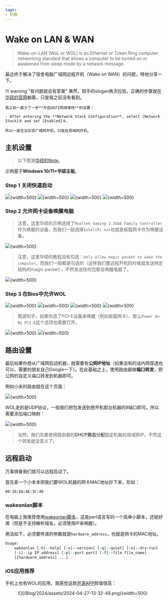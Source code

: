 ```yaml
---
tags:
- 折腾
---
```


# Wake on LAN & WAN
> Wake-on-LAN (WoL or WOL) is an Ethernet or Token Ring computer networking standard that allows a computer to be turned on or awakened from sleep mode by a network message.

最近终于解决了宿舍电脑广域网远程开机（Wake on WAN）的问题，特地分享一下。

!!! warning "有问题就会有答案"
    果然，知乎的slogan再次应验。正确的步骤就在[华硕的官网](https://www.asus.com.cn/support/faq/1049115/)躺着，只是我之前没有看到。

    我之前一直少了一步**开启UEFI网络堆栈**的设置：

    - After entering the **Network Stack Configuration**, select [Network Stack]④ and set [Enabled]⑤.

    所以一直无法实现广域网开机，只能在局域网开机。

## 主机设置
> 以下图源[华硕的Note](https://www.asus.com/support/faq/1049115/)。

示例基于**Windows 10/11+华硕主板**。
### Step 1 关闭快速启动
![](/Blog/2024/assets/2024-04-27-13-03-08.png){width=500}
![](/Blog/2024/assets/2024-04-27-13-03-24.png){width=500}
![](/Blog/2024/assets/2024-04-27-13-03-32.png){width=500}
![](/Blog/2024/assets/2024-04-27-13-03-38.png){width=500}

### Step 2 允许网卡设备唤醒电脑
> 注意，这里华硕的示例选择了`Realtek Gaming 2.5GbE Family Controller`作为唤醒的设备，而我们一般选择`Intel(R) xxx`也就是板载网卡作为唤醒设备。

![](/Blog/2024/assets/2024-04-27-13-04-42.png){width=500}

> 注意，这里华硕的教程没有勾选：`Only allow magic packet to wake the computer`。而我们一般都是勾选的（这样我们要远程开机的时候就发送特定结构的magic packet），不然发送任何包都会唤醒电脑了。

![](/Blog/2024/assets/2024-04-27-13-04-48.png){width=500}

### Step 3 在Bios中允许WOL
![](/Blog/2024/assets/2024-04-27-13-05-30.png){width=500}
![](/Blog/2024/assets/2024-04-27-13-05-36.png){width=500}
![](/Blog/2024/assets/2024-04-27-13-05-43.png){width=500}
![](/Blog/2024/assets/2024-04-27-13-05-49.png){width=500}

> 图源知乎，如果你选了PCI-E设备来唤醒（例如板载网卡），那么`Power On By PCI-E`这个选项也需要打开。

![](/Blog/2024/assets/2024-04-27-13-07-26.png){width=500}
![](/Blog/2024/assets/2024-04-27-13-05-55.png){width=500}

## 路由设置
最后如果你想从广域网启动机器，就需要有**公网IP地址**（如果没有的话内网穿透也可以，需要的朋友自己Google一下）。在此基础之上，使用路由器做**端口转发**，把公网的自定义端口转发到机器即可。

例如小米的路由就在这个页面：

![](/Blog/2024/assets/2024-04-27-13-18-33.png){width=500}

WOL走的是UDP协议，一般我们把包发送到想开机那台机器的9端口即可。所以需要添加端口映射：

![](/Blog/2024/assets/2024-04-27-13-38-54.png){width=500}

> 当然，我们先要使用路由器的**DHCP静态分配**固定机器的局域网IP，不然这个转发就没意义了。

## 远程启动
万事俱备我们就可以远程启动了。

首先拿一个小本本把我们要WOL机器的网卡MAC地址抄下来，形如：
```
00:16:EA:AE:3C:40
```

### wakeonlan脚本
在电脑上我推荐使用[wakeonlan脚本](https://github.com/jpoliv/wakeonlan)，这是perl语言写的一个简单小脚本，还挺好用（但是不支持解析域名，必须使用IP来唤醒）。

用法如下，必须要传递的参数就是`hardware_address`，也就是网卡的MAC地址。
```bash
Usage:
    wakeonlan [-h|--help] [-v|--version] [-q|--quiet] [-n|--dry-run]
    [-i|--ip IP_address] [-p|--port port] [-f|--file file_name]
    [[hardware_address] ...]
```

### iOS应用推荐
手机上也有WOL的应用，我感觉这款[开源APP](https://github.com/tr1ckyf0x-studio/wakeonlan-ios)颜值很高：

<figure markdown>
![](/Blog/2024/assets/2024-04-27-13-32-48.png){width=500}
</figure>